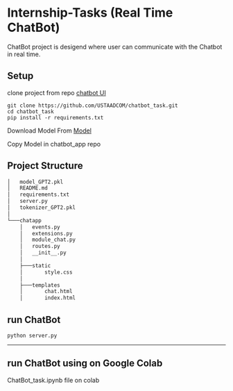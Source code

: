 # Internship-Tasks (Real Time ChatBot)
ChatBot project is desigend where user can communicate with the Chatbot in real time.

## Setup
  
  clone project from repo
  [chatbot UI](https://github.com/USTAADCOM/chatbot_task.git)
  ```code
  git clone https://github.com/USTAADCOM/chatbot_task.git
  cd chatbot_task
  pip install -r requirements.txt
  ```
  Download Model From
  [Model](https://drive.google.com/file/d/157cGLz6s94la0G8bdzxxTOo3D7ckHB1w/view?usp=sharing) 

  Copy Model in chatbot_app repo
## Project Structure

```bash
│   model_GPT2.pkl
│   README.md
│   requirements.txt
│   server.py
│   tokenizer_GPT2.pkl
│
└───chatapp
    │   events.py
    │   extensions.py
    │   module_chat.py
    │   routes.py
    │   __init__.py
    │
    ├───static
    │       style.css
    │
    ├───templates
    │       chat.html
    │       index.html
```

## run ChatBot 
```code
python server.py
```
______________________________________
## run ChatBot using on Google Colab
ChatBot_task.ipynb file on colab 